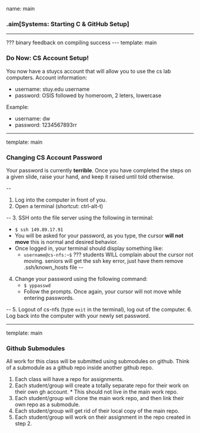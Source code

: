 name: main

### .aim[Systems: Starting C & GitHub Setup]

<style></style>

<hr>
???
binary feedback on compiling success
---
template: main

### Do Now: CS Account Setup!
You now have a stuycs account that will allow you to use the cs lab computers.
Account information:
* username: stuy.edu username
* password: OSIS followed by homeroom, 2 leters, lowercase

Example:
* username: dw
* password: 1234567893rr

---
template: main

### Changing CS Account Password
Your password is currently __terrible__. Once you have completed the steps on a given slide, raise your hand, and keep it raised until told otherwise.

--

1. Log into the computer in front of you.
2. Open a terminal (shortcut: ctrl-alt-t)

--
3. SSH onto the file server using the following in terminal:
   * `$ ssh 149.89.17.91`
   * You will be asked for your password, as you type, the cursor __will not move__ this is normal and desired behavior.
   * Once logged in, your terminal should display something like:
     - `username@cs-nfs:~$`
???
students WILL complain about the cursor not moving.
seniors will get the ssh key error, just have them remove .ssh/known_hosts file
--
4. Change your password using the following command:
   * `$ yppasswd`
   * Follow the prompts. Once again, your cursor will not move while entering passwords.

--
5. Logout of cs-nfs (type `exit` in the terminal), log out of the computer.
6. Log back into the computer with your newly set password.

---
template: main

### Github Submodules

All work for this class will be submitted using submodules on github. Think of a submodule as a github repo inside another github repo.

  1. Each class will have a repo for assignments.
  2. Each student/group will create a totally separate repo for their work on their own gh account.
    * This should not live in the main work repo.
  3. Each student/group will clone the main work repo, and then link their own repo as a submodule.
  4. Each student/group will get rid of their local copy of the main repo.
  5. Each student/group will work on their assignment in the repo created in step 2.

